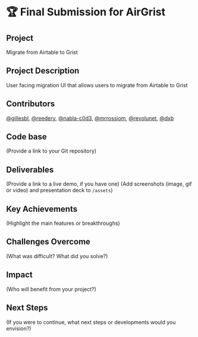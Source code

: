 # 🏆 Final Submission for AirGrist

## Project
Migrate from Airtable to Grist

## Project Description
User facing migration UI that allows users to migrate from Airtable to Grist


## Contributors
<a href="https://github.com/gillesbl">@gillesbl</a>, <a href="https://github.com/reedery">@reedery</a>, <a href="https://github.com/nabla-c0d3">@nabla-c0d3</a>, <a href="https://github.com/mrrossiom">@mrrossiom</a>, <a href="https://github.com/revolunet">@revolunet</a>, <a href="https://github.com/dxb">@dxb</a>

## Code base
(Provide a link to your Git repository)

## Deliverables 
(Provide a link to a live demo, if you have one)
(Add screenshots (image, gif or video) and presentation deck to `/assets`)

## Key Achievements
(Highlight the main features or breakthroughs)

## Challenges Overcome
(What was difficult? What did you solve?)

## Impact
(Who will benefit from your project?)

## Next Steps
(If you were to continue, what next steps or developments would you envision?)
